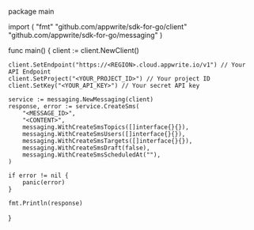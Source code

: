 package main

import (
    "fmt"
    "github.com/appwrite/sdk-for-go/client"
    "github.com/appwrite/sdk-for-go/messaging"
)

func main() {
    client := client.NewClient()

    client.SetEndpoint("https://<REGION>.cloud.appwrite.io/v1") // Your API Endpoint
    client.SetProject("<YOUR_PROJECT_ID>") // Your project ID
    client.SetKey("<YOUR_API_KEY>") // Your secret API key

    service := messaging.NewMessaging(client)
    response, error := service.CreateSms(
        "<MESSAGE_ID>",
        "<CONTENT>",
        messaging.WithCreateSmsTopics([]interface{}{}),
        messaging.WithCreateSmsUsers([]interface{}{}),
        messaging.WithCreateSmsTargets([]interface{}{}),
        messaging.WithCreateSmsDraft(false),
        messaging.WithCreateSmsScheduledAt(""),
    )

    if error != nil {
        panic(error)
    }

    fmt.Println(response)
}
